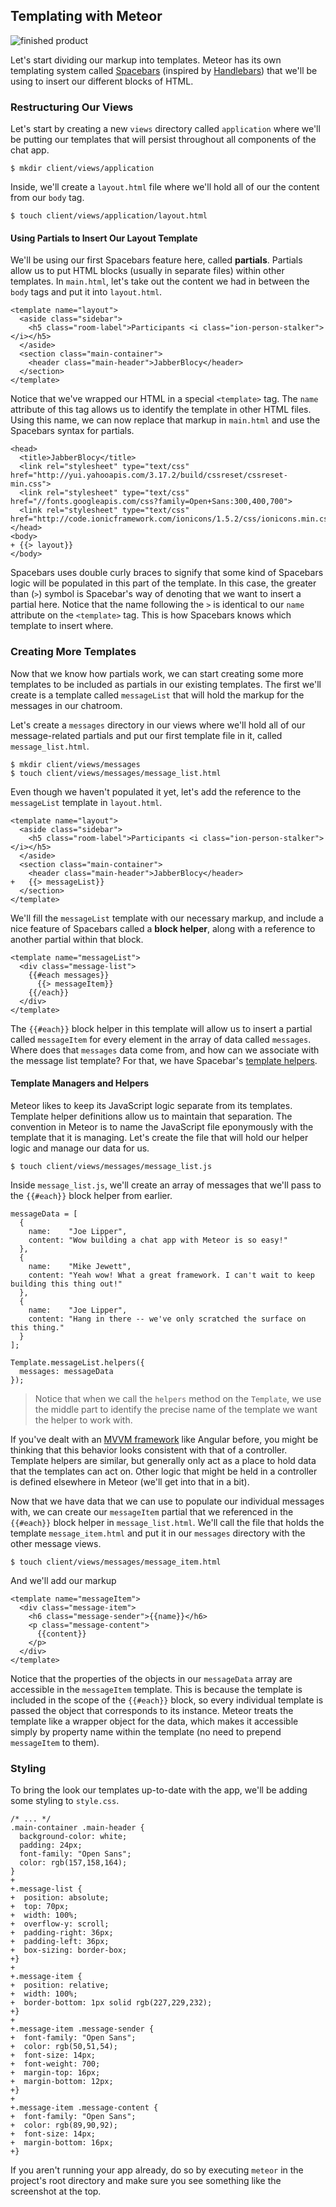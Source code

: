 ## Templating with Meteor

![finished product](https://dl.dropboxusercontent.com/u/10788831/Meteor%20Chat%20Assets/finished_screenshot_03_without_submit.png)

Let's start dividing our markup into templates. Meteor has its own templating system called [Spacebars](https://github.com/meteor/meteor/blob/devel/packages/spacebars/README.md) (inspired by [Handlebars](http://handlebarsjs.com/)) that we'll be using to insert our different blocks of HTML.

### Restructuring Our Views

Let's start by creating a new `views` directory called `application` where we'll be putting our templates that will persist throughout all components of the chat app.

```bash(Terminal)
$ mkdir client/views/application
```

Inside, we'll create a `layout.html` file where we'll hold all of our the content from our `body` tag.

```bash(Terminal)
$ touch client/views/application/layout.html
```

#### Using Partials to Insert Our Layout Template

We'll be using our first Spacebars feature here, called __partials__. Partials allow us to put HTML blocks (usually in separate files) within other templates. In `main.html`, let's take out the content we had in between the `body` tags and put it into `layout.html`.

```HTML(layout.html)
<template name="layout">
  <aside class="sidebar">
    <h5 class="room-label">Participants <i class="ion-person-stalker"></i></h5>
  </aside>
  <section class="main-container">
    <header class="main-header">JabberBlocy</header>
  </section>
</template>
```

Notice that we've wrapped our HTML in a special `<template>` tag. The `name` attribute of this tag allows us to identify the template in other HTML files. Using this name, we can now replace that markup in `main.html` and use the Spacebars syntax for partials.

```HTML(main.html)
<head>
  <title>JabberBlocy</title>
  <link rel="stylesheet" type="text/css" href="http://yui.yahooapis.com/3.17.2/build/cssreset/cssreset-min.css">
  <link rel="stylesheet" type="text/css" href="//fonts.googleapis.com/css?family=Open+Sans:300,400,700">
  <link rel="stylesheet" type="text/css" href="http://code.ionicframework.com/ionicons/1.5.2/css/ionicons.min.css">
</head>
<body>
+ {{> layout}}
</body>
```

Spacebars uses double curly braces to signify that some kind of Spacebars logic will be populated in this part of the template. In this case, the greater than (`>`) symbol is Spacebar's way of denoting that we want to insert a partial here. Notice that the name following the `>` is identical to our `name` attribute on the `<template>` tag. This is how Spacebars knows which template to insert where.

### Creating More Templates

Now that we know how partials work, we can start creating some more templates to be included as partials in our existing templates. The first we'll create is a template called `messageList` that will hold the markup for the messages in our chatroom.

Let's create a `messages` directory in our views where we'll hold all of our message-related partials and put our first template file in it, called `message_list.html`.

```bash(Terminal)
$ mkdir client/views/messages
$ touch client/views/messages/message_list.html
```

Even though we haven't populated it yet, let's add the reference to the `messageList` template in `layout.html`.

```html(client/views/application/layout.html)
<template name="layout">
  <aside class="sidebar">
    <h5 class="room-label">Participants <i class="ion-person-stalker"></i></h5>
  </aside>
  <section class="main-container">
    <header class="main-header">JabberBlocy</header>
+   {{> messageList}}
  </section>
</template>
```

We'll fill the `messageList` template with our necessary markup, and include a nice feature of Spacebars called a __block helper__, along with a reference to another partial within that block.

```html(client/views/messages/message_list.html)
<template name="messageList">
  <div class="message-list">
    {{#each messages}}
      {{> messageItem}}
    {{/each}}
  </div>
</template>
```

The `{{#each}}` block helper in this template will allow us to insert a partial called `messageItem` for every element in the array of data called `messages`. Where does that `messages` data come from, and how can we associate with the message list template? For that, we have Spacebar's [template helpers](http://docs.meteor.com/#template_helpers).

#### Template Managers and Helpers

Meteor likes to keep its JavaScript logic separate from its templates. Template helper definitions allow us to maintain that separation. The convention in Meteor is to name the JavaScript file eponymously with the template that it is managing. Let's create the file that will hold our helper logic and manage our data for us.

```bash(Terminal)
$ touch client/views/messages/message_list.js
```

Inside `message_list.js`, we'll create an array of messages that we'll pass to the `{{#each}}` block helper from earlier.

```js(client/views/messages/message_list.js)
messageData = [
  {
    name:    "Joe Lipper",
    content: "Wow building a chat app with Meteor is so easy!"
  },
  {
    name:    "Mike Jewett",
    content: "Yeah wow! What a great framework. I can't wait to keep building this thing out!"
  },
  {
    name:    "Joe Lipper",
    content: "Hang in there -- we've only scratched the surface on this thing."
  }
];

Template.messageList.helpers({
  messages: messageData
});
```

>Notice that when we call the `helpers` method on the `Template`, we use the middle part to identify the precise name of the template we want the helper to work with.

If you've dealt with an [MVVM framework](http://en.wikipedia.org/wiki/Model_View_ViewModel) like Angular before, you might be thinking that this behavior looks consistent with that of a controller. Template helpers are similar, but generally only act as a place to hold data that the templates can act on. Other logic that might be held in a controller is defined elsewhere in Meteor (we'll get into that in a bit).

Now that we have data that we can use to populate our individual messages with, we can create our `messageItem` partial that we referenced in the `{{#each}}` block helper in `message_list.html`. We'll call the file that holds the template `message_item.html` and put it in our `messages` directory with the other message views.

```bash(Terminal)
$ touch client/views/messages/message_item.html
```

And we'll add our markup

```HTML(client/views/messages/message_item.html)
<template name="messageItem">
  <div class="message-item">
    <h6 class="message-sender">{{name}}</h6>
    <p class="message-content">
      {{content}}
    </p>
  </div>
</template>
```

Notice that the properties of the objects in our `messageData` array are accessible in the `messageItem` template. This is because the template is included in the scope of the `{{#each}}` block, so every individual template is passed the object that corresponds to its instance. Meteor treats the template like a wrapper object for the data, which makes it accessible simply by property name within the template (no need to prepend `messageItem` to them).

### Styling

To bring the look our templates up-to-date with the app, we'll be adding some styling to `style.css`.

```css(client/stylesheets/styles.css)
/* ... */
.main-container .main-header {
  background-color: white;
  padding: 24px;
  font-family: "Open Sans";
  color: rgb(157,158,164);
}
+
+.message-list {
+  position: absolute;
+  top: 70px;
+  width: 100%;
+  overflow-y: scroll;
+  padding-right: 36px;
+  padding-left: 36px;
+  box-sizing: border-box;
+}
+
+.message-item {
+  position: relative;
+  width: 100%;
+  border-bottom: 1px solid rgb(227,229,232);
+}
+
+.message-item .message-sender {
+  font-family: "Open Sans";
+  color: rgb(50,51,54);
+  font-size: 14px;
+  font-weight: 700;
+  margin-top: 16px;
+  margin-bottom: 12px;
+}
+
+.message-item .message-content {
+  font-family: "Open Sans";
+  color: rgb(89,90,92);
+  font-size: 14px;
+  margin-bottom: 16px;
+}
```

If you aren't running your app already, do so by executing `meteor` in the project's root directory and make sure you see something like the screenshot at the top.

